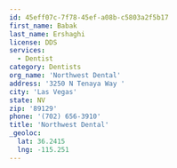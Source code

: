 ```yaml
---
id: 45eff07c-7f78-45ef-a08b-c5803a2f5b17
first_name: Babak
last_name: Ershaghi
license: DDS
services:
  - Dentist
category: Dentists
org_name: 'Northwest Dental'
address: '3250 N Tenaya Way '
city: 'Las Vegas'
state: NV
zip: '89129'
phone: '(702) 656-3910'
title: 'Northwest Dental'
_geoloc:
  lat: 36.2415
  lng: -115.251
---
```

